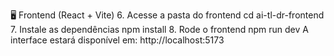 🖥️ Frontend (React + Vite)
6. Acesse a pasta do frontend
cd ai-tl-dr-frontend
7. Instale as dependências
npm install
8. Rode o frontend
npm run dev
A interface estará disponível em: http://localhost:5173

